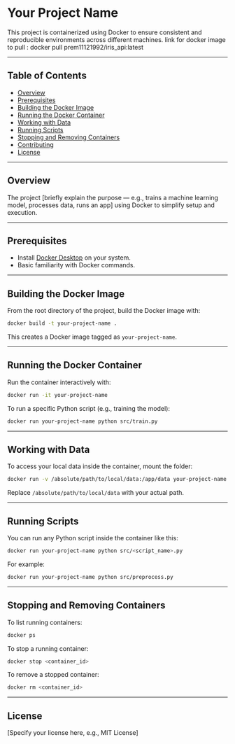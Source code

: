 # Your Project Name

This project is containerized using Docker to ensure consistent and reproducible environments across different machines.
link for docker image to pull : docker pull prem11121992/iris_api:latest 

---

## Table of Contents

- [Overview](#overview)
- [Prerequisites](#prerequisites)
- [Building the Docker Image](#building-the-docker-image)
- [Running the Docker Container](#running-the-docker-container)
- [Working with Data](#working-with-data)
- [Running Scripts](#running-scripts)
- [Stopping and Removing Containers](#stopping-and-removing-containers)
- [Contributing](#contributing)
- [License](#license)

---

## Overview

The project [briefly explain the purpose — e.g., trains a machine learning model, processes data, runs an app] using Docker to simplify setup and execution.

---

## Prerequisites

- Install [Docker Desktop](https://www.docker.com/products/docker-desktop) on your system.
- Basic familiarity with Docker commands.

---

## Building the Docker Image

From the root directory of the project, build the Docker image with:

```bash
docker build -t your-project-name .
```

This creates a Docker image tagged as `your-project-name`.

---

## Running the Docker Container

Run the container interactively with:

```bash
docker run -it your-project-name
```

To run a specific Python script (e.g., training the model):

```bash
docker run your-project-name python src/train.py
```

---

## Working with Data

To access your local data inside the container, mount the folder:

```bash
docker run -v /absolute/path/to/local/data:/app/data your-project-name
```

Replace `/absolute/path/to/local/data` with your actual path.

---

## Running Scripts

You can run any Python script inside the container like this:

```bash
docker run your-project-name python src/<script_name>.py
```

For example:

```bash
docker run your-project-name python src/preprocess.py
```

---

## Stopping and Removing Containers

To list running containers:

```bash
docker ps
```

To stop a running container:

```bash
docker stop <container_id>
```

To remove a stopped container:

```bash
docker rm <container_id>
```
---

## License

[Specify your license here, e.g., MIT License]
